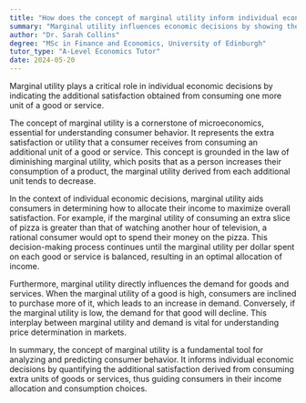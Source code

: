 ```yaml
---
title: "How does the concept of marginal utility inform individual economic decisions?"
summary: "Marginal utility influences economic decisions by showing the extra satisfaction derived from consuming one more unit of a good or service, guiding individuals in their consumption choices."
author: "Dr. Sarah Collins"
degree: "MSc in Finance and Economics, University of Edinburgh"
tutor_type: "A-Level Economics Tutor"
date: 2024-05-20
---
```


Marginal utility plays a critical role in individual economic decisions by indicating the additional satisfaction obtained from consuming one more unit of a good or service.

The concept of marginal utility is a cornerstone of microeconomics, essential for understanding consumer behavior. It represents the extra satisfaction or utility that a consumer receives from consuming an additional unit of a good or service. This concept is grounded in the law of diminishing marginal utility, which posits that as a person increases their consumption of a product, the marginal utility derived from each additional unit tends to decrease.

In the context of individual economic decisions, marginal utility aids consumers in determining how to allocate their income to maximize overall satisfaction. For example, if the marginal utility of consuming an extra slice of pizza is greater than that of watching another hour of television, a rational consumer would opt to spend their money on the pizza. This decision-making process continues until the marginal utility per dollar spent on each good or service is balanced, resulting in an optimal allocation of income.

Furthermore, marginal utility directly influences the demand for goods and services. When the marginal utility of a good is high, consumers are inclined to purchase more of it, which leads to an increase in demand. Conversely, if the marginal utility is low, the demand for that good will decline. This interplay between marginal utility and demand is vital for understanding price determination in markets.

In summary, the concept of marginal utility is a fundamental tool for analyzing and predicting consumer behavior. It informs individual economic decisions by quantifying the additional satisfaction derived from consuming extra units of goods or services, thus guiding consumers in their income allocation and consumption choices.
    